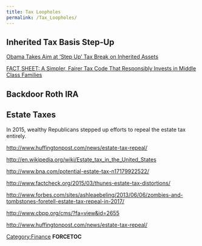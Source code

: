 ```yaml
---
title: Tax Loopholes
permalink: /Tax_Loopholes/
---
```


Inherited Tax Basis Step-Up
---------------------------

[Obama Takes Aim at ‘Step Up’ Tax Break on Inherited Assets](http://blogs.wsj.com/totalreturn/2015/01/20/the-value-of-the-step-up-on-inherited-assets/)

[FACT SHEET: A Simpler, Fairer Tax Code That Responsibly Invests in Middle Class Families](https://www.whitehouse.gov/the-press-office/2015/01/17/fact-sheet-simpler-fairer-tax-code-responsibly-invests-middle-class-fami)

Backdoor Roth IRA
-----------------

Estate Taxes
------------

In 2015, wealthy Republicans stepped up efforts to repeal the estate tax entirely.

<http://www.huffingtonpost.com/news/estate-tax-repeal/>

<http://en.wikipedia.org/wiki/Estate_tax_in_the_United_States>

<http://www.bna.com/potential-estate-tax-n17179922522/>

<http://www.factcheck.org/2015/03/thunes-estate-tax-distortions/>

<http://www.forbes.com/sites/ashleaebeling/2013/06/06/zombies-and-tombstones-foretell-estate-tax-repeal-in-2017/>

<http://www.cbpp.org/cms/?fa=view&id=2655>

<http://www.huffingtonpost.com/news/estate-tax-repeal/>

[Category:Finance](/Category:Finance "wikilink") __FORCETOC__